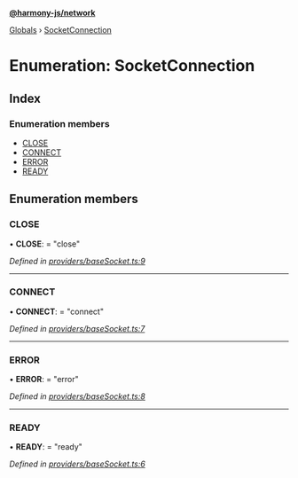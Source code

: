 **[@harmony-js/network](../README.md)**

[Globals](../README.md) › [SocketConnection](socketconnection.md)

# Enumeration: SocketConnection

## Index

### Enumeration members

* [CLOSE](socketconnection.md#close)
* [CONNECT](socketconnection.md#connect)
* [ERROR](socketconnection.md#error)
* [READY](socketconnection.md#ready)

## Enumeration members

###  CLOSE

• **CLOSE**: = "close"

*Defined in [providers/baseSocket.ts:9](https://github.com/FireStack-Lab/Harmony-sdk-core/blob/d171933/packages/harmony-network/src/providers/baseSocket.ts#L9)*

___

###  CONNECT

• **CONNECT**: = "connect"

*Defined in [providers/baseSocket.ts:7](https://github.com/FireStack-Lab/Harmony-sdk-core/blob/d171933/packages/harmony-network/src/providers/baseSocket.ts#L7)*

___

###  ERROR

• **ERROR**: = "error"

*Defined in [providers/baseSocket.ts:8](https://github.com/FireStack-Lab/Harmony-sdk-core/blob/d171933/packages/harmony-network/src/providers/baseSocket.ts#L8)*

___

###  READY

• **READY**: = "ready"

*Defined in [providers/baseSocket.ts:6](https://github.com/FireStack-Lab/Harmony-sdk-core/blob/d171933/packages/harmony-network/src/providers/baseSocket.ts#L6)*